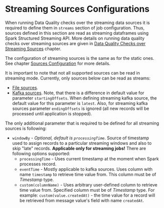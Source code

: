 # Streaming Sources Configurations

When running Data Quality checks over the streaming data sources it is required to define them in `streams` section
of job configuration. Thus, sources defined in this section are read as streaming dataframes using 
Spark Structured Streaming API. More details on running data quality checks over streaming sources are given in 
[Data Quality Checks over Streaming Sources](../02-general-concepts/05-StreamingMode.md) chapter.

The configuration of streaming sources is the same as for the static ones. 
See chapter [Sources Configuration](03-Sources.md) for more details.

It is important to note that not all supported sources can be read in streaming mode. Currently, only sources below
can be read as streams:

* [File sources](03-Sources.md#file-sources-configuration).
* [Kafka sources](03-Sources.md#kafka-sources-configuration).  Note, that there is a difference in default value for parameter `startingOffsets`. When defining streaming kafka
  source, the default value for this parameter is `latest`. Also, for streaming kafka sources parameter 
  `endingOffsets` is ignored (all new records will be processed until application is stopped).

The only additional parameter that is required to be defined for all streaming sources is following:

* `windowBy` - *Optional, default is `processingTime`*. Source of timestamp used to assign records to a particular
  streaming windows and also to skip "late" records. **Applicable only for streaming jobs!** There are following 
  options supported:
    * `processingTime` - Uses current timestamp at the moment when Spark processes record.
    * `eventTime` - Mostly applicable to kafka sources. Uses column with name `timestamp` to retrieve time value from.
      This column must be of *Timestamp* type.
    * `custom(columnName)` - Uses arbitrary user-defined column to retrieve time value from. Specified column
      must be of *Timestamp* type. For example: `custom(value.createdAt)` - the time value for a record will be retrieved
      from message value's field with name `createdAt`.



